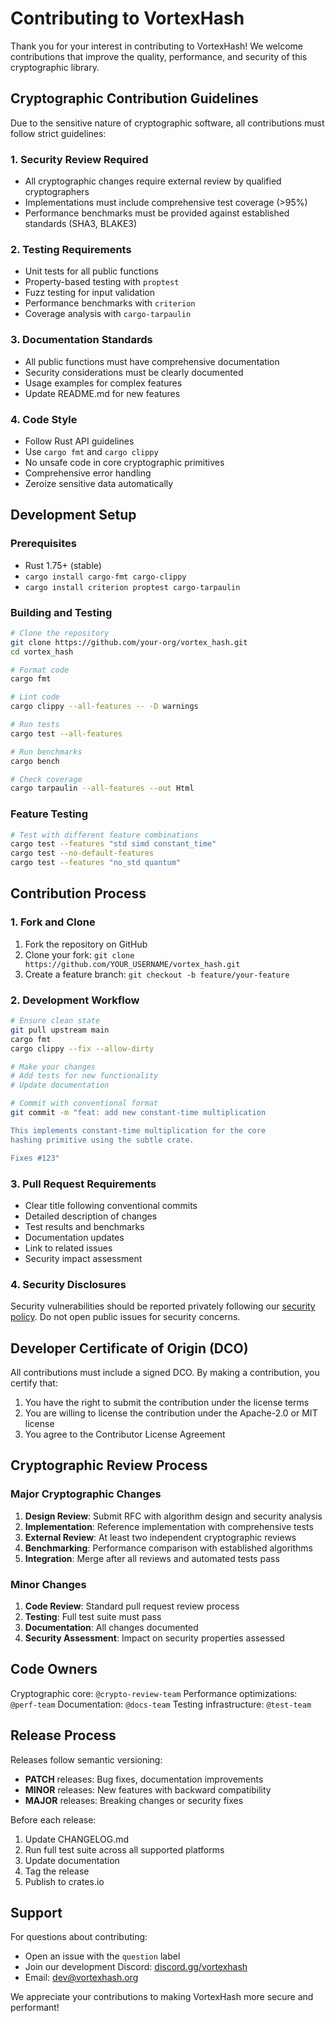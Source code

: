 # Contributing to VortexHash

Thank you for your interest in contributing to VortexHash! We welcome contributions that improve the quality, performance, and security of this cryptographic library.

## Cryptographic Contribution Guidelines

Due to the sensitive nature of cryptographic software, all contributions must follow strict guidelines:

### 1. Security Review Required
- All cryptographic changes require external review by qualified cryptographers
- Implementations must include comprehensive test coverage (>95%)
- Performance benchmarks must be provided against established standards (SHA3, BLAKE3)

### 2. Testing Requirements
- Unit tests for all public functions
- Property-based testing with `proptest`
- Fuzz testing for input validation
- Performance benchmarks with `criterion`
- Coverage analysis with `cargo-tarpaulin`

### 3. Documentation Standards
- All public functions must have comprehensive documentation
- Security considerations must be clearly documented
- Usage examples for complex features
- Update README.md for new features

### 4. Code Style
- Follow Rust API guidelines
- Use `cargo fmt` and `cargo clippy`
- No unsafe code in core cryptographic primitives
- Comprehensive error handling
- Zeroize sensitive data automatically

## Development Setup

### Prerequisites
- Rust 1.75+ (stable)
- `cargo install cargo-fmt cargo-clippy`
- `cargo install criterion proptest cargo-tarpaulin`

### Building and Testing
```bash
# Clone the repository
git clone https://github.com/your-org/vortex_hash.git
cd vortex_hash

# Format code
cargo fmt

# Lint code
cargo clippy --all-features -- -D warnings

# Run tests
cargo test --all-features

# Run benchmarks
cargo bench

# Check coverage
cargo tarpaulin --all-features --out Html
```

### Feature Testing
```bash
# Test with different feature combinations
cargo test --features "std simd constant_time"
cargo test --no-default-features
cargo test --features "no_std quantum"
```

## Contribution Process

### 1. Fork and Clone
1. Fork the repository on GitHub
2. Clone your fork: `git clone https://github.com/YOUR_USERNAME/vortex_hash.git`
3. Create a feature branch: `git checkout -b feature/your-feature`

### 2. Development Workflow
```bash
# Ensure clean state
git pull upstream main
cargo fmt
cargo clippy --fix --allow-dirty

# Make your changes
# Add tests for new functionality
# Update documentation

# Commit with conventional format
git commit -m "feat: add new constant-time multiplication

This implements constant-time multiplication for the core
hashing primitive using the subtle crate.

Fixes #123"
```

### 3. Pull Request Requirements
- Clear title following conventional commits
- Detailed description of changes
- Test results and benchmarks
- Documentation updates
- Link to related issues
- Security impact assessment

### 4. Security Disclosures
Security vulnerabilities should be reported privately following our [security policy](SECURITY.md). Do not open public issues for security concerns.

## Developer Certificate of Origin (DCO)

All contributions must include a signed DCO. By making a contribution, you certify that:

1. You have the right to submit the contribution under the license terms
2. You are willing to license the contribution under the Apache-2.0 or MIT license
3. You agree to the Contributor License Agreement

## Cryptographic Review Process

### Major Cryptographic Changes
1. **Design Review**: Submit RFC with algorithm design and security analysis
2. **Implementation**: Reference implementation with comprehensive tests
3. **External Review**: At least two independent cryptographic reviews
4. **Benchmarking**: Performance comparison with established algorithms
5. **Integration**: Merge after all reviews and automated tests pass

### Minor Changes
1. **Code Review**: Standard pull request review process
2. **Testing**: Full test suite must pass
3. **Documentation**: All changes documented
4. **Security Assessment**: Impact on security properties assessed

## Code Owners

Cryptographic core: `@crypto-review-team`
Performance optimizations: `@perf-team`
Documentation: `@docs-team`
Testing infrastructure: `@test-team`

## Release Process

Releases follow semantic versioning:

- **PATCH** releases: Bug fixes, documentation improvements
- **MINOR** releases: New features with backward compatibility
- **MAJOR** releases: Breaking changes or security fixes

Before each release:
1. Update CHANGELOG.md
2. Run full test suite across all supported platforms
3. Update documentation
4. Tag the release
5. Publish to crates.io

## Support

For questions about contributing:
- Open an issue with the `question` label
- Join our development Discord: [discord.gg/vortexhash](https://discord.gg/vortexhash)
- Email: dev@vortexhash.org

We appreciate your contributions to making VortexHash more secure and performant!